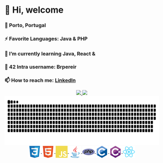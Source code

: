 # 👋 Hi, welcome
### 🏡 Porto, Portugal
### ⚡ Favorite Languages: Java & PHP
### 🌱 I’m currently learning Java, React & 
### 📝 42 Intra username: Brpereir
### 📫 How to reach me: <a href="https://github.com/bruno1013">LinkedIn</a>



<div align="center">
  <a href="https://github.com/bruno1013">
  <img height="160em" src="https://github-readme-stats.vercel.app/api?username=bruno1013&show_icons=true&theme=radical&include_all_commits=true&count_private=true"/>
  <img height="160em" src="https://github-readme-stats.vercel.app/api/top-langs/?username=bruno1013&layout=compact&langs_count=7&theme=radical"/>
  <img height="160em" src="https://github.com/bruno1013/bruno1013/blob/output/github-contribution-grid-snake.svg"/>    
</div>

<div align="center">
   <img align="center" alt="CSS" height="40" width="40" src="https://raw.githubusercontent.com/devicons/devicon/master/icons/css3/css3-original.svg" />
   <img align="center" alt="HTML5" height="40" width="40" src="https://raw.githubusercontent.com/devicons/devicon/master/icons/html5/html5-original.svg" />
   <img align="center" alt="JS" height="40" width="40" src="https://raw.githubusercontent.com/devicons/devicon/master/icons/javascript/javascript-plain.svg" />
   <img align="center" alt="Elixir" height="40" width="40" src="https://raw.githubusercontent.com/devicons/devicon/master/icons/java/java-original.svg" />
   <img align="center" alt="Figma" height="40" width="40" src="https://raw.githubusercontent.com/devicons/devicon/master/icons/php/php-original.svg" />
   <img align="center" alt="C" height="40" width="40" src="https://raw.githubusercontent.com/devicons/devicon/master/icons/c/c-original.svg" />
   <img align="center" alt="C#" height="40" width="40" src="https://raw.githubusercontent.com/devicons/devicon/master/icons/csharp/csharp-original.svg" />
   <img align="center" alt="React" height="40" width="40" src="https://raw.githubusercontent.com/devicons/devicon/master/icons/react/react-original.svg" />
</div>

<!---
Bruno1013/Bruno1013 is a ✨ special ✨ repository because its `README.md` (this file) appears on your GitHub profile.
You can click the Preview link to take a look at your changes.
--->
